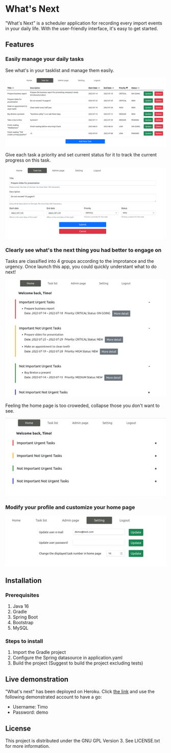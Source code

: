 # What's Next

"What's Next" is a scheduler application for recording every import events in your daily life. With the user-friendly interface, it's easy to get started. 

## Features

### Easily manage your daily tasks

See what's in your tasklist and manage them easily.

![tasklist-page-1](whats_next_screenshot/tasklist-page-1.png)

Give each task a priority and set current status for it to track the current progress on this task.

![create-task-1](whats_next_screenshot/create-task-1.png)

### Clearly see what's the next thing you had better to engage on

Tasks are classified into 4 groups according to the improtance and the urgency. Once launch this app, you could quickly understant what to do next!

![home-page-2](whats_next_screenshot/home-page-2.png)

Feeling the home page is too croweded, collapse those you don't want to see.

![home-page-1](whats_next_screenshot/home-page-1.png)

### Modify your profile and customize your home page

![setting-page-1](whats_next_screenshot/setting-page-1.png)

## Installation

### Prerequisites

1. Java 16
2. Gradle
3. Spring Boot
4. Bootstrap
5. MySQL

### Steps to install

1. Import the Gradle project
2. Configure the Spring datasource in application.yaml
3. Build the project (Suggest to build the project excluding tests)

## Live demonstration

"What's next" has been deployed on Heroku. Click [the link](https://whats-next-demo.herokuapp.com) and use the following demonstrated account to have a go:

- Username: Timo
- Password: demo

## License

This project is distributed under the GNU GPL Version 3. See LICENSE.txt for more information.
